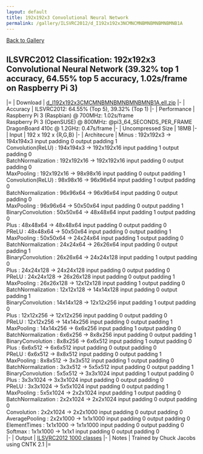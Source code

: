 ```yaml
---
layout: default
title: 192x192x3 Convolutional Neural Network
permalink: /gallery/ILSVRC2012/d_I192x192x3NCMNCMNBMNBMNBMNBMNB1A
---
```


[Back to Gallery](/ELL/gallery)

## ILSVRC2012 Classification: 192x192x3 Convolutional Neural Network (39.32% top 1 accuracy, 64.55% top 5 accuracy, 1.02s/frame on Raspberry Pi 3)

|=
| Download | [d_I192x192x3CMCMNBMNBMNBMNBMNB1A.ell.zip](https://github.com/Microsoft/ELL-models/raw/master/models/ILSVRC2012/d_I192x192x3CMCMNBMNBMNBMNBMNB1A/d_I192x192x3CMCMNBMNBMNBMNBMNB1A.ell.zip)
|-
| Accuracy | ILSVRC2012: 64.55% (Top 5), 39.32% (Top 1) 
|-
| Performance | Raspberry Pi 3 (Raspbian) @ 700MHz: 1.02s/frame<br>Raspberry Pi 3 (OpenSUSE) @ 800MHz: @pi3_64_SECONDS_PER_FRAME<br>DragonBoard 410c @ 1.2GHz: 0.47s/frame
|-
| Uncompressed Size | 18MB
|-
| Input | 192 x 192 x {R,G,B}
|-
| Architecure | Minus :  192x192x3  ->  194x194x3  input padding 0  output padding 1<br>Convolution(ReLU) :  194x194x3  ->  192x192x16  input padding 1  output padding 0<br>BatchNormalization :  192x192x16  ->  192x192x16  input padding 0  output padding 0<br>MaxPooling :  192x192x16  ->  98x98x16  input padding 0  output padding 1<br>Convolution(ReLU) :  98x98x16  ->  96x96x64  input padding 1  output padding 0<br>BatchNormalization :  96x96x64  ->  96x96x64  input padding 0  output padding 0<br>MaxPooling :  96x96x64  ->  50x50x64  input padding 0  output padding 1<br>BinaryConvolution :  50x50x64  ->  48x48x64  input padding 1  output padding 0<br>Plus :  48x48x64  ->  48x48x64  input padding 0  output padding 0<br>PReLU :  48x48x64  ->  50x50x64  input padding 0  output padding 1<br>MaxPooling :  50x50x64  ->  24x24x64  input padding 1  output padding 0<br>BatchNormalization :  24x24x64  ->  26x26x64  input padding 0  output padding 1<br>BinaryConvolution :  26x26x64  ->  24x24x128  input padding 1  output padding 0<br>Plus :  24x24x128  ->  24x24x128  input padding 0  output padding 0<br>PReLU :  24x24x128  ->  26x26x128  input padding 0  output padding 1<br>MaxPooling :  26x26x128  ->  12x12x128  input padding 1  output padding 0<br>BatchNormalization :  12x12x128  ->  14x14x128  input padding 0  output padding 1<br>BinaryConvolution :  14x14x128  ->  12x12x256  input padding 1  output padding 0<br>Plus :  12x12x256  ->  12x12x256  input padding 0  output padding 0<br>PReLU :  12x12x256  ->  14x14x256  input padding 0  output padding 1<br>MaxPooling :  14x14x256  ->  6x6x256  input padding 1  output padding 0<br>BatchNormalization :  6x6x256  ->  8x8x256  input padding 0  output padding 1<br>BinaryConvolution :  8x8x256  ->  6x6x512  input padding 1  output padding 0<br>Plus :  6x6x512  ->  6x6x512  input padding 0  output padding 0<br>PReLU :  6x6x512  ->  8x8x512  input padding 0  output padding 1<br>MaxPooling :  8x8x512  ->  3x3x512  input padding 1  output padding 0<br>BatchNormalization :  3x3x512  ->  5x5x512  input padding 0  output padding 1<br>BinaryConvolution :  5x5x512  ->  3x3x1024  input padding 1  output padding 0<br>Plus :  3x3x1024  ->  3x3x1024  input padding 0  output padding 0<br>PReLU :  3x3x1024  ->  5x5x1024  input padding 0  output padding 1<br>MaxPooling :  5x5x1024  ->  2x2x1024  input padding 1  output padding 0<br>BatchNormalization :  2x2x1024  ->  2x2x1024  input padding 0  output padding 0<br>Convolution :  2x2x1024  ->  2x2x1000  input padding 0  output padding 0<br>AveragePooling :  2x2x1000  ->  1x1x1000  input padding 0  output padding 0<br>ElementTimes :  1x1x1000  ->  1x1x1000  input padding 0  output padding 0<br>Softmax :  1x1x1000  ->  1x1x1  input padding 0  output padding 0<br>
|-
| Output | [ILSVRC2012 1000 classes](https://github.com/Microsoft/ELL-models/raw/master/models/ILSVRC2012/ILSVRC2012_labels.txt)
|-
| Notes | Trained by Chuck Jacobs using CNTK 2.1
|=
